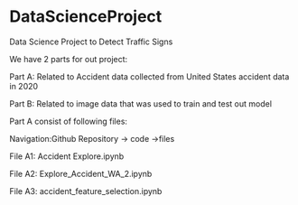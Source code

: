 # DataScienceProject
Data Science Project to Detect Traffic Signs


We have 2 parts for out project:


Part A: Related to Accident data collected from United States accident data in 2020


Part B: Related to image data that was used to train and test out model




Part A consist of following files:


Navigation:Github Repository -> code ->files


File A1: Accident Explore.ipynb


File A2: Explore_Accident_WA_2.ipynb


File A3: accident_feature_selection.ipynb


